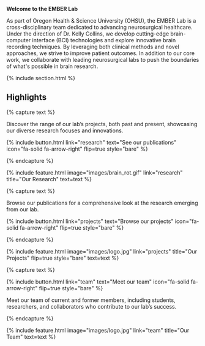 ---
---

**Welcome to the EMBER Lab**

As part of Oregon Health & Science University (OHSU), the EMBER Lab is a cross-disciplinary team dedicated to advancing neurosurgical healthcare. 
Under the direction of Dr. Kelly Collins, we develop cutting-edge brain-computer interface (BCI) technologies and explore innovative brain recording techniques. 
By leveraging both clinical methods and novel approaches, we strive to improve patient outcomes.
In addition to our core work, we collaborate with leading neurosurgical labs to push the boundaries of what's possible in brain research.

{% include section.html %}

## Highlights

{% capture text %}

Discover the range of our lab’s projects, both past and present, showcasing our diverse research focuses and innovations.

{%
  include button.html
  link="research"
  text="See our publications"
  icon="fa-solid fa-arrow-right"
  flip=true
  style="bare"
%}

{% endcapture %}

{%
  include feature.html
  image="images/brain_rot.gif"
  link="research"
  title="Our Research"
  text=text
%}

{% capture text %}

Browse our publications for a comprehensive look at the research emerging from our lab.

{%
  include button.html
  link="projects"
  text="Browse our projects"
  icon="fa-solid fa-arrow-right"
  flip=true
  style="bare"
%}

{% endcapture %}

{%
  include feature.html
  image="images/logo.jpg"
  link="projects"
  title="Our Projects"
  flip=true
  style="bare"
  text=text
%}

{% capture text %}

{%
  include button.html
  link="team"
  text="Meet our team"
  icon="fa-solid fa-arrow-right"
  flip=true
  style="bare"
%}

Meet our team of current and former members, including students, researchers, and collaborators who contribute to our lab’s success.

{% endcapture %}

{%
  include feature.html
  image="images/logo.jpg"
  link="team"
  title="Our Team"
  text=text
%}

